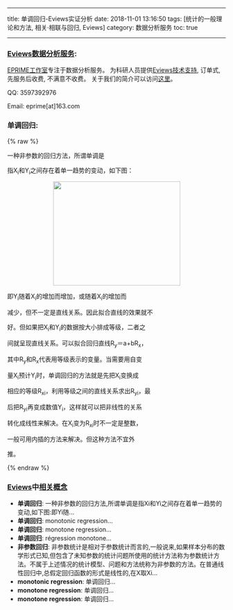
---
title: 单调回归-Eviews实证分析
date: 2018-11-01 13:16:50
tags: [统计的一般理论和方法, 相关·相联与回归, Eviews]
category: 数据分析服务
toc: true

---



<span></span>
<!-- more -->

### [Eviews](/tags/Eviews/)[数据分析服务](/categories/数据分析服务/):
[EPRIME工作室](http://eprime.cn/)专注于数据分析服务。
为科研人员提供[Eviews技术支持](http://eprime.cn/2018/08/18/EPRIME工作室Eviews代做服务详情/), 订单式, 先服务后收费, 不满意不收费。
关于我们的简介可以访问[这里](http://eprime.cn/2018/08/17/关于EPRIME工作室/)。

QQ: 3597392976

Email: eprime[at]163.com



### 单调回归:

{% raw %}
<div class="p1">一种非参数的回归方法，所谓单调是
指X<sub>i</sub>和Y<sub>i</sub>之间存在着单一趋势的变动，如下图：<p align="center"><span class="imgdiv" style="text-align:center;"><img onclick="zoomPic(this);" align="absmiddle" width="293" height="240" src="/CRFDPIC/R200806043/R200806043.0185.3%5B4681592631f4%5D.png"></span></p>
<p>即Y<sub>i</sub>随着X<sub>i</sub>的增加而增加，或随着X<sub>i</sub>的增加而
减少，但不一定是直线关系。因此拟合直线的效果就不
好。但如果把X<sub>i</sub>和Y<sub>i</sub>的数据按大小排成等级，二者之
间就呈现直线关系。可以拟合回归直线R<sub>y</sub>＝a+bR<sub>x</sub>，
其中R<sub>y</sub>和R<sub>x</sub>代表用等级表示的变量。当需要用自变
量X<sub>i</sub>预计Y<sub>i</sub>时，单调回归的方法就是先把X<sub>i</sub>变换成
相应的等级R<sub>xi</sub>，利用等级之间的直线关系求出R<sub>yi</sub>，最
后把R<sub>yi</sub>再变成数值Y<sub>i</sub>，这样就可以把非线性的关系
转化成线性来解决。在X<sub>i</sub>变为R<sub>xi</sub>时不一定是整数，
一般可用内插的方法来解决。但这种方法不宜外
推。</p></div>
{% endraw %}



### [Eviews](/tags/Eviews/)中[相关概念](/categories/数据分析服务)

- **单调回归**: 一种非参数的回归方法,所谓单调是指Xi和Yi之间存在着单一趋势的变动,如下图:即Yi随...
- **单调回归**: monotonic regression...
- **单调回归**: monotone regression...
- **单调回归**: régression monotone...
- **非参数回归**: 非参数统计是相对于参数统计而言的,一般说来,如果样本分布的数学形式已知,但包含了未知参数的统计问题所使用的统计方法称为参数统计方法。不属于上述情况的统计模型、问题和方法统称为非参数的方法。在普通线性回归中,总假定回归函数的形式是线性的,在X取Xi...
- **monotonic regression**: 单调回归...
- **monotone regression**: 单调回归...
- **monotone regression**: 单调回归...





